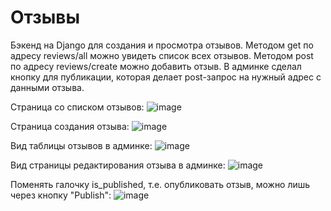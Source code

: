 # Отзывы
Бэкенд на Django для создания и просмотра отзывов. Методом get по адресу reviews/all можно увидеть список всех отзывов. Методом post по адресу reviews/create можно добавить отзыв. В админке сделал кнопку для публикации, которая делает post-запрос на нужный адрес с данными отзыва.

Страница со списком отзывов:
![image](https://user-images.githubusercontent.com/80625335/157098579-62929ad3-8a34-4290-a5cd-763cada5f47f.png)
<br/>

Страница создания отзыва:
![image](https://user-images.githubusercontent.com/80625335/157098773-f0c54dbb-f867-4a3c-9cd7-18d516106e4e.png)
<br/>

Вид таблицы отзывов в админке:
![image](https://user-images.githubusercontent.com/80625335/157111595-24c2eb6c-59e2-4e19-99f2-430cc21ff1b5.png)
<br/>

Вид страницы редактирования отзыва в админке:
![image](https://user-images.githubusercontent.com/80625335/157111529-530ccb04-f5ee-4b54-8d43-90bc7d10ae98.png)
<br/>

Поменять галочку is_published, т.е. опубликовать отзыв, можно лишь через кнопку "Publish":
![image](https://user-images.githubusercontent.com/80625335/157111716-d5e0a007-efbe-4bbb-99d2-92f01d2ed407.png)

